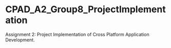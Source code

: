 # CPAD_A2_Group8_ProjectImplementation
Assignment 2: Project Implementation of Cross Platform Application Development.
